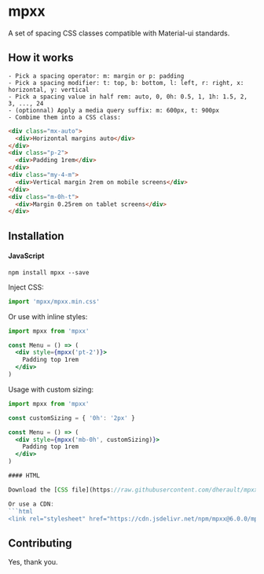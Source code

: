 # mpxx

A set of spacing CSS classes compatible with Material-ui standards.

## How it works

```
- Pick a spacing operator: m: margin or p: padding
- Pick a spacing modifier: t: top, b: bottom, l: left, r: right, x: horizontal, y: vertical
- Pick a spacing value in half rem: auto, 0, 0h: 0.5, 1, 1h: 1.5, 2, 3, ..., 24
- (optionnal) Apply a media query suffix: m: 600px, t: 900px
- Combime them into a CSS class:
```
```html
<div class="mx-auto">
  <div>Horizontal margins auto</div>
</div>
<div class="p-2">
  <div>Padding 1rem</div>
</div>
<div class="my-4-m">
  <div>Vertical margin 2rem on mobile screens</div>
</div>
<div class="m-0h-t">
  <div>Margin 0.25rem on tablet screens</div>
</div>
```

## Installation

#### JavaScript

`npm install mpxx --save`

Inject CSS:
```js
import 'mpxx/mpxx.min.css'
```

Or use with inline styles:
```jsx
import mpxx from 'mpxx'

const Menu = () => (
  <div style={mpxx('pt-2')}>
    Padding top 1rem
  </div>
)
```

Usage with custom sizing:
```jsx
import mpxx from 'mpxx'

const customSizing = { '0h': '2px' }

const Menu = () => (
  <div style={mpxx('mb-0h', customSizing)}>
    Padding top 1rem
  </div>
)

#### HTML

Download the [CSS file](https://raw.githubusercontent.com/dherault/mpxx/main/mpxx.css).

Or use a CDN:
```html
<link rel="stylesheet" href="https://cdn.jsdelivr.net/npm/mpxx@6.0.0/mpxx.min.css">
```

## Contributing

Yes, thank you.
